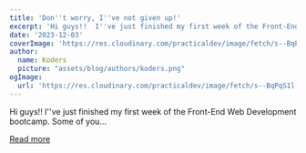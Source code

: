 ```yaml
---
title: 'Don''t worry, I''ve not given up!'
excerpt: 'Hi guys!!  I''ve just finished my first week of the Front-End Web Development bootcamp. Some of you...'
date: '2023-12-03'
coverImage: 'https://res.cloudinary.com/practicaldev/image/fetch/s--BqPqS1l---/c_imagga_scale,f_auto,fl_progressive,h_420,q_auto,w_1000/https://dev-to-uploads.s3.amazonaws.com/uploads/articles/b90lhbvf60u3axx2brz8.jpg'
author:
  name: Koders
  picture: "assets/blog/authors/koders.png"
ogImage:
  url: 'https://res.cloudinary.com/practicaldev/image/fetch/s--BqPqS1l---/c_imagga_scale,f_auto,fl_progressive,h_420,q_auto,w_1000/https://dev-to-uploads.s3.amazonaws.com/uploads/articles/b90lhbvf60u3axx2brz8.jpg'
---
```


Hi guys!!  I''ve just finished my first week of the Front-End Web Development bootcamp. Some of you...

[Read more](https://dev.to/nicole__/dont-worry-ive-not-given-up-5gc1)
